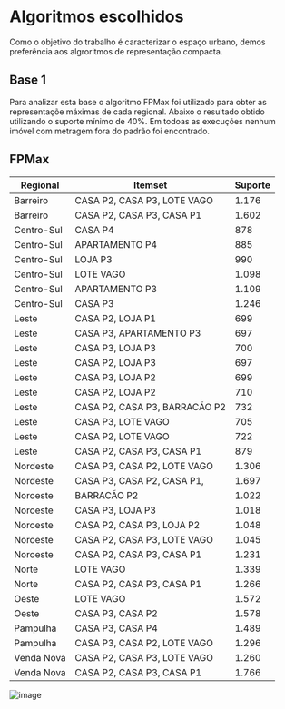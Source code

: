 # Algoritmos escolhidos
Como o objetivo do trabalho é caracterizar o espaço urbano, demos preferência aos algroritmos de representação compacta. 

## Base 1
Para analizar esta base o algoritmo FPMax foi utilizado para obter as representaçõe máximas de cada regional. Abaixo o resultado obtido utilizando o suporte mínimo de 40%. Em todoas as execuções nenhum imóvel com metragem fora do padrão foi encontrado.

## FPMax

Regional | Itemset| Suporte
--|--|--
Barreiro|CASA P2, CASA P3, LOTE VAGO|1.176
Barreiro|CASA P2, CASA P3, CASA P1|1.602
Centro-Sul|CASA P4|878
Centro-Sul|APARTAMENTO P4|885
Centro-Sul|LOJA P3|990
Centro-Sul|LOTE VAGO|1.098
Centro-Sul|APARTAMENTO P3|1.109
Centro-Sul|CASA P3|1.246
Leste|CASA P2, LOJA P1|699
Leste|CASA P3, APARTAMENTO P3|697
Leste|CASA P3, LOJA P3|700
Leste|CASA P2, LOJA P3|697
Leste|CASA P3, LOJA P2|699
Leste|CASA P2, LOJA P2|710
Leste|CASA P2, CASA P3, BARRACÃO P2|732
Leste|CASA P3, LOTE VAGO|705
Leste|CASA P2, LOTE VAGO|722
Leste|CASA P2, CASA P3, CASA P1|879
Nordeste|CASA P3, CASA P2, LOTE VAGO|1.306
Nordeste|CASA P3, CASA P2, CASA P1, |1.697
Noroeste|BARRACÃO P2 |1.022
Noroeste|CASA P3, LOJA P3|1.018
Noroeste|CASA P2, CASA P3, LOJA P2|1.048
Noroeste|CASA P2, CASA P3, LOTE VAGO|1.045
Noroeste|CASA P2, CASA P3, CASA P1|1.231
Norte|LOTE VAGO|1.339
Norte|CASA P2, CASA P3, CASA P1|1.266
Oeste|LOTE VAGO|1.572
Oeste|CASA P3, CASA P2|1.578
Pampulha|CASA P3, CASA P4|1.489
Pampulha|CASA P3, CASA P2, LOTE VAGO|1.296
Venda Nova|CASA P2, CASA P3, LOTE VAGO|1.260
Venda Nova|CASA P2, CASA P3, CASA P1|1.766


![image](https://github.com/user-attachments/assets/e803e609-43ac-4a46-a24d-33a7aec57e20)
